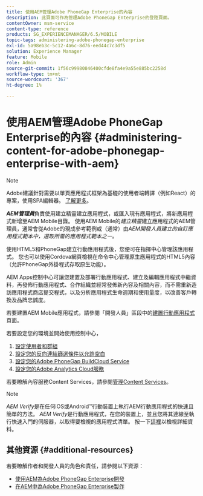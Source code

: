 ```yaml
---
title: 使用AEM管理Adobe PhoneGap Enterprise的內容
description: 此頁面可作為管理Adobe PhoneGap Enterprise的登陸頁面。
contentOwner: msm-service
content-type: reference
products: SG_EXPERIENCEMANAGER/6.5/MOBILE
topic-tags: administering-adobe-phonegap-enterprise
exl-id: 5a98eb3c-5c12-4a6c-8d76-eed44c7c3df5
solution: Experience Manager
feature: Mobile
role: Admin
source-git-commit: 1f56c99980846400cfde8fa4e9a55e885bc2258d
workflow-type: tm+mt
source-wordcount: '367'
ht-degree: 1%

---
```


# 使用AEM管理Adobe PhoneGap Enterprise的內容 {#administering-content-for-adobe-phonegap-enterprise-with-aem}

>[!NOTE]
>
>Adobe建議針對需要以單頁應用程式框架為基礎的使用者端轉譯（例如React）的專案，使用SPA編輯器。 [了解更多](/help/sites-developing/spa-overview.md)。

***AEM管理員***&#x200B;負責使用建立精靈建立應用程式，或匯入現有應用程式，將新應用程式新增至AEM Mobile目錄。 使用AEM Mobile的&#x200B;*建立精靈*&#x200B;建立應用程式的AEM管理員，通常會從Adobe的現成參考範例或（通常）由&#x200B;*AEM開發人員建立的自訂應用程式範本中，選取所需的應用程式範本之一。*

使用HTML5和PhoneGap建立行動應用程式後，您便可在指揮中心管理該應用程式。 您也可以使用Cordova網頁檢視在命令中心管理原生應用程式的HTML5內容（允許PhoneGap外掛程式存取原生功能）。

AEM Apps控制中心可讓您建置及部署行動應用程式、建立及編輯應用程式中繼資料，再發佈行動應用程式、合作組織並經常發佈新內容及相關內容，而不需重新造訪應用程式商店提交程式，以及分析應用程式生命週期和使用量度，以改善客戶轉換及品牌忠誠度。

若要建置AEM Mobile應用程式，請參閱「開發人員」區段中的[建置行動應用程式](/help/mobile/building-app-mobile-phonegap.md)頁面。

若要設定您的環境並開始使用控制中心，

1. [設定使用者和群組](/help/mobile/configure-users-groups.md)
1. [設定您的反向連結篩選條件以允許空白](/help/mobile/setting-referrer-filter-empty.md)
1. [設定您的Adobe PhoneGap BuildCloud Service](/help/mobile/configure-phonegap-build-cloud.md)
1. [設定您的Adobe Analytics Cloud服務](/help/mobile/configure-adobe-mobile-cloud-service.md)

若要瞭解內容服務Content Services，請參閱[管理Content Services](/help/mobile/developing-content-services.md)。

>[!NOTE]
>
>*AEM Verify*&#x200B;是在任何iOS或Android™行動裝置上執行AEM行動應用程式的快速且簡單的方法。 *AEM Verify*&#x200B;是行動應用程式，在您的裝置上，並且您將其連線至執行快速入門的伺服器，以取得要檢視的應用程式清單。 按一下[這裡](/help/mobile/phonegap-mobile-quickstart.md)以檢視詳細資料。

## 其他資源 {#additional-resources}

若要瞭解作者和開發人員的角色和責任，請參閱以下資源：

* [使用AEM為Adobe PhoneGap Enterprise開發](/help/mobile/developing-in-phonegap.md)
* [在AEM中為Adobe PhoneGap Enterprise製作](/help/mobile/phonegap.md)
